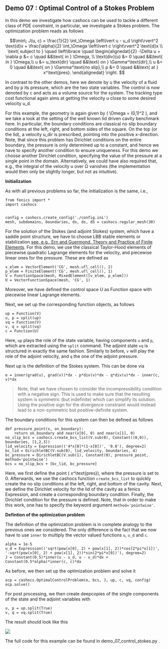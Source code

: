 ## Demo 07 : Optimal Control of a Stokes Problem

In this demo we investigate how cashocs can be used to tackle a different class
of PDE constraint, in particular, we investigate a Stokes problem. The optimization
problem reads as follows

$$\min\; J(u, c) = \frac{1}{2} \int_\Omega \left\lvert u - u_d \right\rvert^2 \text{d}x + \frac{\alpha}{2} \int_\Omega \left\lvert c \right\rvert^2 \text{d}x \\
\text{ subject to } \quad \left\lbrace \quad
\begin{alignedat}{2}
-\Delta u + \nabla p &= c \quad &&\text{ in } \Omega, \\
\text{div}(u) &= 0 \quad &&\text{ in } \Omega,\\
u &= u_\text{dir} \quad &&\text{ on } \Gamma^\text{dir},\\
u &= 0 \quad &&\text{ on } \Gamma^\text{no slip},\\
p &= 0 \quad &&\text{ at } x^\text{pres}.
\end{alignedat} \right.
$$

In contrast to the other demos, here we denote by u the velocity of a fluid and by
p its pressure, which are the two state variables. The control is now denoted by c and
acts as a volume source for the system. The tracking type cost functional again
aims at getting the velocity u close to some desired velocity u_d.

For this example, the geometry is again given by \( \Omega = (0,1)^2 \), and we take a look at the setting of the well known
lid driven cavity benchmark here. In particular, the boundary conditions are classical
no slip boundary conditions at the left, right, and bottom sides of the square. On the
top (or the lid), a velocity u_dir is prescribed, pointing into the positive x-direction.
Note, that since this problem has Dirichlet conditions on the entire boundary, the
pressure is only determined up to a constant, and hence we have to specify another
condition to ensure uniqueness. For this demo we choose another Dirichlet condition,
specifying the value of the pressure at a single point in the domain. Alternatively,
we could have also required that, e.g., the integral of the velocity u over &Omega;
vanishes (the implementation would then only be slightly longer, but not as intuitive).

**Initialization**

As with all previous problems so far, the initialization is the same, i.e.,

    from fenics import *
    import cashocs


    config = cashocs.create_config('./config.ini')
    mesh, subdomains, boundaries, dx, ds, dS = cashocs.regular_mesh(30)

For the solution of the Stokes (and adjoint Stokes) system, which have a saddle point
structure, we have to choose LBB stable elements or stabilization [see, e.g., Ern and Guermond, Theory and Practice of Finite Elements](https://doi.org/10.1007/978-1-4757-4355-5). For this demo, we use the classical Taylor-Hood elements of piecewise
quadratic Lagrange elements for the velocity, and piecewise linear ones for the pressure.
These are defined as

    v_elem = VectorElement('CG', mesh.ufl_cell(), 2)
    p_elem = FiniteElement('CG', mesh.ufl_cell(), 1)
    V = FunctionSpace(mesh, MixedElement([v_elem, p_elem]))
    U = VectorFunctionSpace(mesh, 'CG', 1)

Moreover, we have defined the control space U as Function space with piecewise linear
Lagrange elements.

Next, we set up the corresponding function objects, as follows

    up = Function(V)
    u, p = split(up)
    vq = Function(V)
    v, q = split(vq)
    c = Function(U)

Here, `up` plays the role of the state variable, having components `u` and `p`, which
are extracted using the `split` command. The adjoint state `vq`  is structured in
exactly the same fashion. Similarly to before, `v` will play the role of the adjoint
velocity, and `q` the one of the adjoint pressure.

Next up is the definition of the Stokes system. This can be done via

    e = inner(grad(u), grad(v))*dx - p*div(v)*dx - q*div(u)*dx - inner(c, v)*dx

> Note, that we have chosen to consider the incompressibility condition with a negative
> sign. This is used to make sure that the resulting system is symmetric (but indefinite)
> which can simplify its solution. Using the positive sign for the divergence
> constraint would instead lead to a non-symmetric but positive-definite system.

The boundary conditions for this system can then be defined as follows

    def pressure_point(x, on_boundary):
    	return on_boundary and near(x[0], 0) and near(x[1], 0)
    no_slip_bcs = cashocs.create_bcs_list(V.sub(0), Constant((0,0)), boundaries, [1,2,3])
    lid_velocity = Expression(('4*x[0]*(1-x[0])', '0.0'), degree=2)
    bc_lid = DirichletBC(V.sub(0), lid_velocity, boundaries, 4)
    bc_pressure = DirichletBC(V.sub(1), Constant(0), pressure_point, method='pointwise')
    bcs = no_slip_bcs + [bc_lid, bc_pressure]

Here, we first define the point \( x^\text{pres}\), where the pressure is set to 0. Afterwards, we use the cashocs function `create_bcs_list` to quickly create the no slip
conditions at the left, right, and bottom of the cavity. Next, we define the Dirichlet
velocity for the lid of the cavity as a fenics Expression, and create a corresponding
boundary condition. Finally, the Dirichlet condition for the pressure is defined. Note,
that in order to make this work, one has to specify the keyword argument `method='pointwise'`.

**Defintion of the optimization problem**


The definition of the optimization problem is in complete analogy to the previous
ones we considered. The only difference is the fact that we now have to use `inner`
to multiply the vector valued functions `u`, `u_d` and `c`.

    alpha = 1e-5
    u_d = Expression(('sqrt(pow(x[0], 2) + pow(x[1], 2))*cos(2*pi*x[1])', '-sqrt(pow(x[0], 2) + pow(x[1], 2))*sin(2*pi*x[0])'), degree=2)
    J = Constant(0.5)*inner(u - u_d, u - u_d)*dx + Constant(0.5*alpha)*inner(c, c)*dx

As before, we then set up the optimization problem and solve it

    ocp = cashocs.OptimalControlProblem(e, bcs, J, up, c, vq, config)
    ocp.solve()

For post processing, we then create deepcopies of the single components of the state
and the adjoint variables with

    u, p = up.split(True)
    v, q = vq.split(True)

The result should look like this

![](./img/optimal_control/07_stokes.png)

The full code for this example can be found in demo_07_control_stokes.py .
